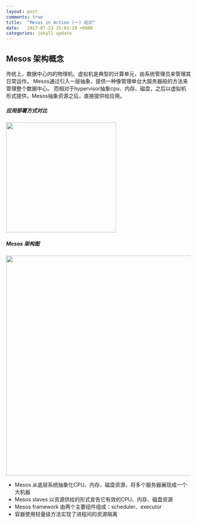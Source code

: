 ```yaml
---
layout: post
comments: true
title:  "Mesos in Action (一) 初识"
date:   2017-07-23 15:01:19 +0800
categories: jekyll update
---
```


## Mesos 架构概念

传统上，数据中心内的物理机、虚拟机是典型的计算单元，由系统管理员来管理其日常运作。
Mesos通过引入一层抽象，提供一种像管理单台大服务器般的方法来管理整个数据中心。
而相对于hypervisor抽象cpu、内存、磁盘，之后以虚拟机形式提供，Mesos抽象资源之后，直接提供给应用。

##### 应用部署方式对比

<div>
	<img src="https://tsui89.github.io/static/posts/mesos/app.jpg"  height="300"/>
</div>

##### Mesos 架构图

<div>
	<img src="https://tsui89.github.io/static/posts/mesos/struct.jpg"  height="600"/>
</div>

* Mesos 从底层系统抽象化CPU、内存、磁盘资源，将多个服务器展现成一个大机器
* Mesos slaves 以资源供给的形式宣告它有效的CPU、内存、磁盘资源
* Mesos framework 由两个主要组件组成：scheduler、executor
* 容器使用轻量级方法实现了进程间的资源隔离
